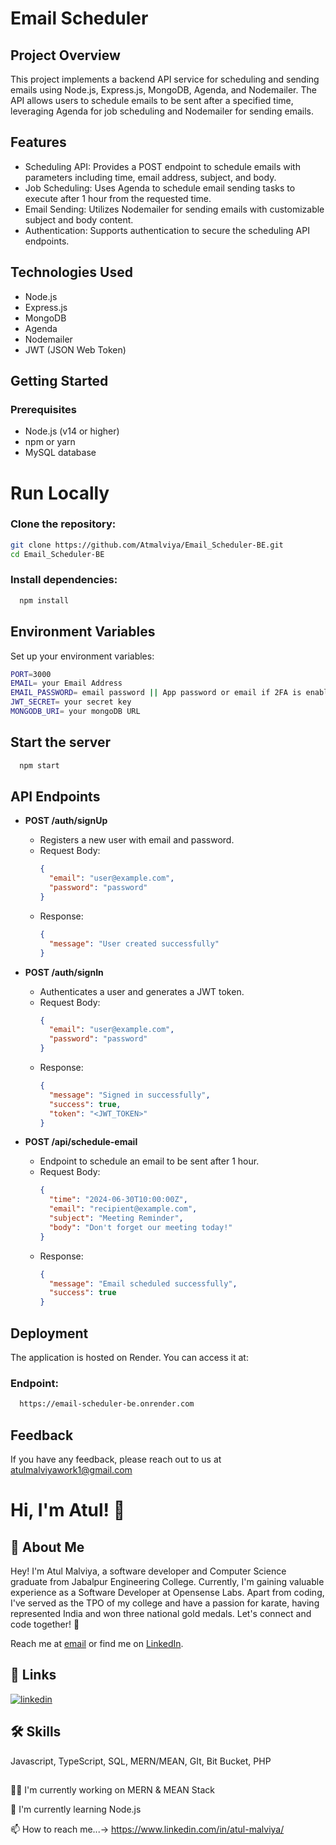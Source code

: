 # Email Scheduler

## Project Overview

This project implements a backend API service for scheduling and sending emails using Node.js, Express.js, MongoDB, Agenda, and Nodemailer. The API allows users to schedule emails to be sent after a specified time, leveraging Agenda for job scheduling and Nodemailer for sending emails.

## Features

- Scheduling API: Provides a POST endpoint to schedule emails with parameters including time, email address, subject, and body.
- Job Scheduling: Uses Agenda to schedule email sending tasks to execute after 1 hour from the requested time.
- Email Sending: Utilizes Nodemailer for sending emails with customizable subject and body content.
- Authentication: Supports authentication to secure the scheduling API endpoints.
## Technologies Used

- Node.js
- Express.js
- MongoDB
- Agenda
- Nodemailer
- JWT (JSON Web Token)

## Getting Started

### Prerequisites

- Node.js (v14 or higher)
- npm or yarn
- MySQL database


# Run Locally

### Clone the repository:
   ```sh
   git clone https://github.com/Atmalviya/Email_Scheduler-BE.git
   cd Email_Scheduler-BE
```

### Install dependencies:

```bash
  npm install

```
    
## Environment Variables

Set up your environment variables:

```bash
PORT=3000
EMAIL= your Email Address 
EMAIL_PASSWORD= email password || App password or email if 2FA is enabled
JWT_SECRET= your secret key
MONGODB_URI= your mongoDB URL
```
## Start the server

```bash
  npm start
```


## API Endpoints

- **POST /auth/signUp**
  - Registers a new user with email and password.
  - Request Body:
    ```json
    {
      "email": "user@example.com",
      "password": "password"
    }
    ```
  - Response:
    ```json
    {
      "message": "User created successfully"
    }
    ```

- **POST /auth/signIn**
  - Authenticates a user and generates a JWT token.
  - Request Body:
    ```json
    {
      "email": "user@example.com",
      "password": "password"
    }
    ```
  - Response:
    ```json
    {
      "message": "Signed in successfully",
      "success": true,
      "token": "<JWT_TOKEN>"
    }
    ```

- **POST /api/schedule-email**
  - Endpoint to schedule an email to be sent after 1 hour.
  - Request Body:
    ```json
    {
      "time": "2024-06-30T10:00:00Z",
      "email": "recipient@example.com",
      "subject": "Meeting Reminder",
      "body": "Don't forget our meeting today!"
    }
    ```
  - Response:
    ```json
    {
      "message": "Email scheduled successfully",
      "success": true
    }
    ```


## Deployment

The application is hosted on Render. You can access it at:

### Endpoint: 
```bash
  https://email-scheduler-be.onrender.com
```


## Feedback

If you have any feedback, please reach out to us at atulmalviyawork1@gmail.com


# Hi, I'm Atul! 👋


## 🚀 About Me


Hey! I'm Atul Malviya, a software developer and Computer Science graduate from Jabalpur Engineering College. Currently, I'm gaining valuable experience as a Software Developer at Opensense Labs. Apart from coding, I've served as the TPO of my college and have a passion for karate, having represented India and won three national gold medals. Let's connect and code together! 🚀

Reach me at [email](mailto:atulmalviyawork@gmail.com) or find me on [LinkedIn](https://www.linkedin.com/in/atul-malviya/).


## 🔗 Links

[![linkedin](https://img.shields.io/badge/linkedin-0A66C2?style=for-the-badge&logo=linkedin&logoColor=white)](https://www.linkedin.com/in/atul-malviya/)



## 🛠 Skills
Javascript, TypeScript, SQL, MERN/MEAN, GIt, Bit Bucket, PHP


## 
👩‍💻 I'm currently working on MERN & MEAN Stack

🧠 I'm currently learning Node.js

📫 How to reach me...-> https://www.linkedin.com/in/atul-malviya/


